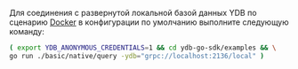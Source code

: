 Для соединения с развернутой локальной базой данных YDB по сценарию [Docker](../../../../quickstart.md) в конфигурации по умолчанию  выполните следующую команду:

``` bash
( export YDB_ANONYMOUS_CREDENTIALS=1 && cd ydb-go-sdk/examples && \
go run ./basic/native/query -ydb="grpc://localhost:2136/local" )
```
